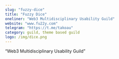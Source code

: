 ```yaml
---
slug: "fuzzy-dice"
title: "Fuzzy Dice"
oneliner: "Web3 Multidisciplinary Usability Guild"
website: "www.fu22y.com"
telegram: "https://t.me/takoau"
category: guild, theme based guild	
logo: /img/dice.png
---
```


“Web3 Multidisciplinary Usability Guild”

